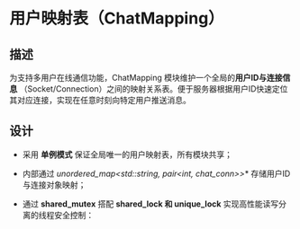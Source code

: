 # 用户映射表（ChatMapping）

## 描述
为支持多用户在线通信功能，ChatMapping 模块维护一个全局的**用户ID与连接信息** （Socket/Connection）之间的映射关系表。便于服务器根据用户ID快速定位其对应连接，实现在任意时刻向特定用户推送消息。

## 设计
- 采用 **单例模式** 保证全局唯一的用户映射表，所有模块共享；

- 内部通过 **unordered_map<std::string, pair<int, chat_conn*>>** 存储用户ID与连接对象映射；

- 通过 **shared_mutex** 搭配 **shared_lock 和 unique_lock** 实现高性能读写分离的线程安全控制：
